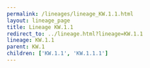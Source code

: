```yaml
---
permalink: /lineages/lineage_KW.1.1.html
layout: lineage_page
title: Lineage KW.1.1
redirect_to: ../lineage.html?lineage=KW.1.1
lineage: KW.1.1
parent: KW.1
children: ['KW.1.1', 'KW.1.1.1']
---
```

